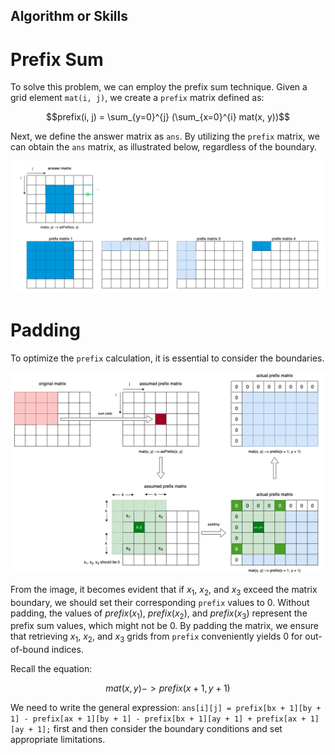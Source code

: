 ## Algorithm or Skills
# Prefix Sum
To solve this problem, we can employ the prefix sum technique. Given a grid element `mat(i, j)`, we create a `prefix` matrix defined as:

$$prefix(i, j) = \sum_{y=0}^{j} (\sum_{x=0}^{i} mat(x, y))$$


Next, we define the answer matrix as `ans`. By utilizing the `prefix` matrix, we can obtain the `ans` matrix, as illustrated below, regardless of the boundary.

![get answer matrix from prefix matrix](prefix_sum.png)

# Padding
To optimize the `prefix` calculation, it is essential to consider the boundaries.

![padding the prefix](padding_prefix.png)

From the image, it becomes evident that if $x_1$, $x_2$, and $x_3$ exceed the matrix boundary, we should set their corresponding `prefix` values to 0. Without padding, the values of $prefix(x_1)$, $prefix(x_2)$, and $prefix(x_3)$ represent the prefix sum values, which might not be 0. By padding the matrix, we ensure that retrieving $x_1$, $x_2$, and $x_3$ grids from `prefix` conveniently yields 0 for out-of-bound indices.

Recall the equation:

$$mat(x, y) -> prefix(x + 1, y + 1)$$

We need to write the general expression: `ans[i][j] = prefix[bx + 1][by + 1] - prefix[ax + 1][by + 1] - prefix[bx + 1][ay + 1] + prefix[ax + 1][ay + 1];` first and then consider the boundary conditions and set appropriate limitations.